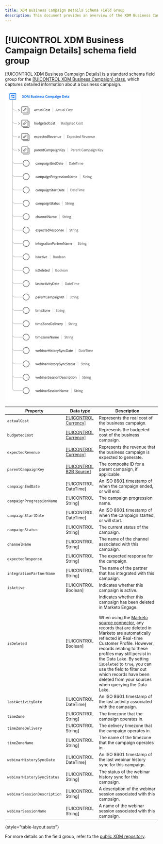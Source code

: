 ```yaml
---
title: XDM Business Campaign Details Schema Field Group
description: This document provides an overview of the XDM Business Campaign Details schema field group.
---
```

# [!UICONTROL XDM Business Campaign Details] schema field group

[!UICONTROL XDM Business Campaign Details] is a standard schema field group for the [[!UICONTROL XDM Business Campaign] class](../../classes/b2b/business-campaign.md), which captures detailed information about a business campaign.

![The structure of the XDM Business Campaign Details field group as it appears in the UI](../../images/field-groups/b2b/business-campaign-details.png)

| Property | Data type | Description |
| --- | --- | --- |
| `actualCost` | [[!UICONTROL Currency]](../../data-types/currency.md) | Represents the real cost of the business campaign. |
| `budgetedCost` | [[!UICONTROL Currency]](../../data-types/currency.md) | Represents the budgeted cost of the business campaign. |
| `expectedRevenue` | [[!UICONTROL Currency]](../../data-types/currency.md) | Represents the revenue that the business campaign is expected to generate. |
| `parentCampaignKey` | [[!UICONTROL B2B Source]](../../data-types/b2b-source.md) | The composite ID for a parent campaign, if applicable. |
| `campaignEndDate` | [!UICONTROL DateTime] | An ISO 8601 timestamp of when the campaign ended, or will end. |
| `campaignProgressionName` | [!UICONTROL String] | The campaign progression name. |
| `campaignStartDate` | [!UICONTROL DateTime] | An ISO 8601 timestamp of when the campaign started, or will start. |
| `campaignStatus` | [!UICONTROL String] | The current status of the campaign. |
| `channelName` | [!UICONTROL String] | The name of the channel associated with this campaign. |
| `expectedResponse` | [!UICONTROL String] | The expected response for the campaign. |
| `integrationPartnerName` | [!UICONTROL String] | The name of the partner that has integrated with this campaign. |
| `isActive` | [!UICONTROL Boolean] | Indicates whether this campaign is active. |
| `isDeleted` | [!UICONTROL Boolean]  | Indicates whether this campaign has been deleted in Marketo Engage.<br><br>When using the [Marketo source connector](../../../sources/connectors/adobe-applications/marketo/marketo.md), any records that are deleted in Marketo are automatically reflected in Real-time Customer Profile. However, records relating to these profiles may still persist in the Data Lake. By setting `isDeleted` to `true`, you can use the field to filter out which records have been deleted from your sources when querying the Data Lake. |
| `lastActivityDate` | [!UICONTROL DateTime] | An ISO 8601 timestamp of the last activity associated with the campaign. |
| `timeZone` | [!UICONTROL String] | The timezone that the campaign operates in. |
| `timeZoneDelivery` | [!UICONTROL String] | The delivery timezone that the campaign operates in. |
| `timeZoneName` | [!UICONTROL String] | The name of the timezone that the campaign operates in. |
| `webinarHistorySyncDate` | [!UICONTROL DateTime] | An ISO 8601 timestamp of the last webinar history sync for this campaign. |
| `webinarHistorySyncStatus` | [!UICONTROL String] | The status of the webinar history sync for this campaign. |
| `webinarSessionDescription` | [!UICONTROL String] | A description of the webinar session associated with this campaign. |
| `webinarSessionName` | [!UICONTROL String] | A name of the webinar session associated with this campaign. |

{style="table-layout:auto"}

For more details on the field group, refer to the [public XDM repository](https://github.com/adobe/xdm/blob/master/components/fieldgroups/campaign/campaign-details.schema.json).
